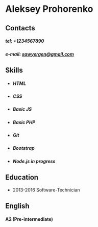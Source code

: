 # Aleksey Prohorenko

## Contacts

##### tel: 	    +1234567890
##### e-mail: 	sawyergen@gmail.com

## Skills 

  * ##### HTML
  * ##### CSS
  * ##### Basic JS
  * ##### Basic PHP
  * ##### Git
  * ##### Bootstrap
  * ##### Node.js in progress

## Education
  * 2013-2016 Software-Technician
 
## English 
#### A2 (Pre-intermediate)
